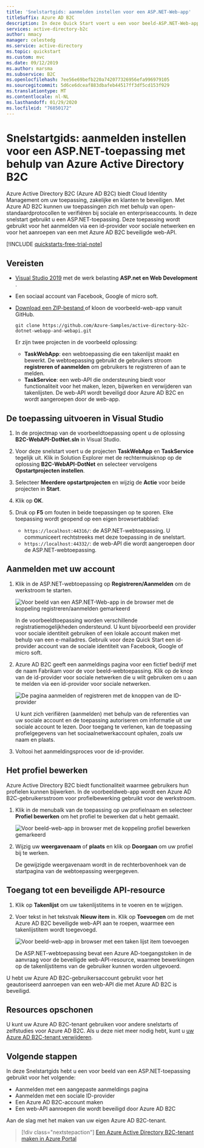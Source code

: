 ```yaml
---
title: 'Snelstartgids: aanmelden instellen voor een ASP.NET-Web-app'
titleSuffix: Azure AD B2C
description: In deze Quick Start voert u een voor beeld-ASP.NET-Web-app uit die gebruikmaakt van Azure Active Directory B2C voor het aanmelden van accounts.
services: active-directory-b2c
author: mmacy
manager: celestedg
ms.service: active-directory
ms.topic: quickstart
ms.custom: mvc
ms.date: 09/12/2019
ms.author: marsma
ms.subservice: B2C
ms.openlocfilehash: 7ee56e69befb220a742077326956efa996979105
ms.sourcegitcommit: 5d6ce6dceaf883dbafeb44517ff3df5cd153f929
ms.translationtype: MT
ms.contentlocale: nl-NL
ms.lasthandoff: 01/29/2020
ms.locfileid: "76850172"
---
```

# <a name="quickstart-set-up-sign-in-for-an-aspnet-application-using-azure-active-directory-b2c"></a>Snelstartgids: aanmelden instellen voor een ASP.NET-toepassing met behulp van Azure Active Directory B2C

Azure Active Directory B2C (Azure AD B2C) biedt Cloud Identity Management om uw toepassing, zakelijke en klanten te beveiligen. Met Azure AD B2C kunnen uw toepassingen zich met behulp van open-standaardprotocollen te verifiëren bij sociale en enterpriseaccounts. In deze snelstart gebruikt u een ASP.NET-toepassing. Deze toepassing wordt gebruikt voor het aanmelden via een id-provider voor sociale netwerken en voor het aanroepen van een met Azure AD B2C beveiligde web-API.

[!INCLUDE [quickstarts-free-trial-note](../../includes/quickstarts-free-trial-note.md)]

## <a name="prerequisites"></a>Vereisten

- [Visual Studio 2019](https://www.visualstudio.com/downloads/) met de werk belasting **ASP.net en Web Development** .
- Een sociaal account van Facebook, Google of micro soft.
- [Download een ZIP-bestand ](https://github.com/Azure-Samples/active-directory-b2c-dotnet-webapp-and-webapi/archive/master.zip) of kloon de voorbeeld-web-app vanuit GitHub.

    ```
    git clone https://github.com/Azure-Samples/active-directory-b2c-dotnet-webapp-and-webapi.git
    ```

    Er zijn twee projecten in de voorbeeld oplossing:

    - **TaskWebApp**: een webtoepassing die een takenlijst maakt en bewerkt. De webtoepassing gebruikt de gebruikers stroom **registreren of aanmelden** om gebruikers te registreren of aan te melden.
    - **TaskService**: een web-API die ondersteuning biedt voor functionaliteit voor het maken, lezen, bijwerken en verwijderen van takenlijsten. De web-API wordt beveiligd door Azure AD B2C en wordt aangeroepen door de web-app.

## <a name="run-the-application-in-visual-studio"></a>De toepassing uitvoeren in Visual Studio

1. In de projectmap van de voorbeeldtoepassing opent u de oplossing **B2C-WebAPI-DotNet.sln** in Visual Studio.
2. Voor deze snelstart voert u de projecten **TaskWebApp** en **TaskService** tegelijk uit. Klik in Solution Explorer met de rechtermuisknop op de oplossing **B2C-WebAPI-DotNet** en selecteer vervolgens **Opstartprojecten instellen**.
3. Selecteer **Meerdere opstartprojecten** en wijzig de **Actie** voor beide projecten in **Start**.
4. Klik op **OK**.
5. Druk op **F5** om fouten in beide toepassingen op te sporen. Elke toepassing wordt geopend op een eigen browsertabblad:

    - `https://localhost:44316/`: de ASP.NET-webtoepassing. U communiceert rechtstreeks met deze toepassing in de snelstart.
    - `https://localhost:44332/`: de web-API die wordt aangeroepen door de ASP.NET-webtoepassing.

## <a name="sign-in-using-your-account"></a>Aanmelden met uw account

1. Klik in de ASP.NET-webtoepassing op **Registreren/Aanmelden** om de werkstroom te starten.

    ![Voor beeld van een ASP.NET-Web-app in de browser met de koppeling registreren/aanmelden gemarkeerd](./media/quickstart-web-app-dotnet/web-app-sign-in.png)

    In de voorbeeldtoepassing worden verschillende registratiemogelijkheden ondersteund. U kunt bijvoorbeeld een provider voor sociale identiteit gebruiken of een lokale account maken met behulp van een e-mailadres. Gebruik voor deze Quick Start een id-provider account van de sociale identiteit van Facebook, Google of micro soft.

2. Azure AD B2C geeft een aanmeldings pagina voor een fictief bedrijf met de naam Fabrikam voor de voor beeld-webtoepassing. Klik op de knop van de id-provider voor sociale netwerken die u wilt gebruiken om u aan te melden via een id-provider voor sociale netwerken.

    ![De pagina aanmelden of registreren met de knoppen van de ID-provider](./media/quickstart-web-app-dotnet/sign-in-or-sign-up-web.png)

    U kunt zich verifiëren (aanmelden) met behulp van de referenties van uw sociale account en de toepassing autoriseren om informatie uit uw sociale account te lezen. Door toegang te verlenen, kan de toepassing profielgegevens van het sociaalnetwerkaccount ophalen, zoals uw naam en plaats.

3. Voltooi het aanmeldingsproces voor de id-provider.

## <a name="edit-your-profile"></a>Het profiel bewerken

Azure Active Directory B2C biedt functionaliteit waarmee gebruikers hun profielen kunnen bijwerken. In de voorbeeldweb-app wordt een Azure AD B2C-gebruikersstroom voor profielbewerking gebruikt voor de werkstroom.

1. Klik in de menubalk van de toepassing op uw profielnaam en selecteer **Profiel bewerken** om het profiel te bewerken dat u hebt gemaakt.

    ![Voor beeld-web-app in browser met de koppeling profiel bewerken gemarkeerd](./media/quickstart-web-app-dotnet/edit-profile-web.png)

2. Wijzig uw **weergavenaam** of **plaats** en klik op **Doorgaan** om uw profiel bij te werken.

    De gewijzigde weergavenaam wordt in de rechterbovenhoek van de startpagina van de webtoepassing weergegeven.

## <a name="access-a-protected-api-resource"></a>Toegang tot een beveiligde API-resource

1. Klik op **Takenlijst** om uw takenlijstitems in te voeren en te wijzigen.

2. Voer tekst in het tekstvak **Nieuw item** in. Klik op **Toevoegen** om de met Azure AD B2C beveiligde web-API aan te roepen, waarmee een takenlijstitem wordt toegevoegd.

    ![Voor beeld-web-app in browser met een taken lijst item toevoegen](./media/quickstart-web-app-dotnet/add-todo-item-web.png)

    De ASP.NET-webtoepassing bevat een Azure AD-toegangstoken in de aanvraag voor de beveiligde web-API-resource, waarmee bewerkingen op de takenlijstitems van de gebruiker kunnen worden uitgevoerd.

U hebt uw Azure AD B2C-gebruikersaccount gebruikt voor het geautoriseerd aanroepen van een web-API die met Azure AD B2C is beveiligd.

## <a name="clean-up-resources"></a>Resources opschonen

U kunt uw Azure AD B2C-tenant gebruiken voor andere snelstarts of zelfstudies voor Azure AD B2C. Als u deze niet meer nodig hebt, kunt u [uw Azure AD B2C-tenant verwijderen](faq.md#how-do-i-delete-my-azure-ad-b2c-tenant).

## <a name="next-steps"></a>Volgende stappen

In deze Snelstartgids hebt u een voor beeld van een ASP.NET-toepassing gebruikt voor het volgende:

* Aanmelden met een aangepaste aanmeldings pagina
* Aanmelden met een sociale ID-provider
* Een Azure AD B2C-account maken
* Een web-API aanroepen die wordt beveiligd door Azure AD B2C

Aan de slag met het maken van uw eigen Azure AD B2C-tenant.

> [!div class="nextstepaction"]
> [Een Azure Active Directory B2C-tenant maken in Azure Portal](tutorial-create-tenant.md)
